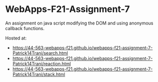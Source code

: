 # WebApps-F21-Assignment-7
An assignment on java script modifying the DOM and using anonymous callback functions.

Hosted at:
-  https://44-563-webapps-f21.github.io/webapps-f21-assignment-7-Patrick14Trani/search.html
-  https://44-563-webapps-f21.github.io/webapps-f21-assignment-7-Patrick14Trani/reaction.html
-  https://44-563-webapps-f21.github.io/webapps-f21-assignment-7-Patrick14Trani/stack.html
